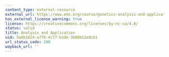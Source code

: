 ```yaml
---
content_type: external-resource
external_url: https://www.edx.org/course/genetics-analysis-and-applications
has_external_license_warning: true
license: https://creativecommons.org/licenses/by-nc-sa/4.0/
status: valid
title: Analysis and Application
uid: 5a8b1824-a77b-4c77-b1de-3b80b12e8cb1
url_status_code: 200
wayback_url: ''
---
```

